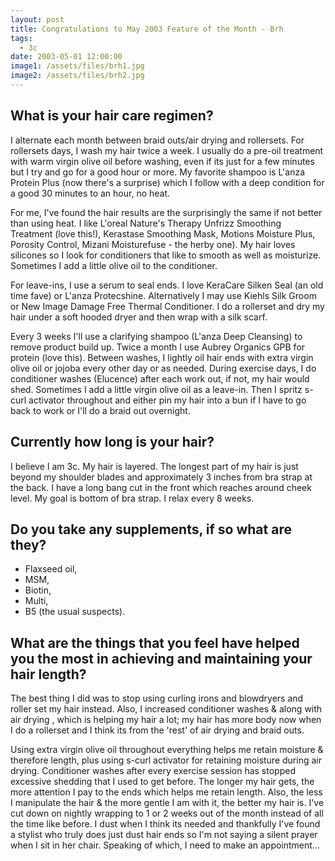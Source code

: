 ```yaml
---
layout: post
title: Congratulations to May 2003 Feature of the Month - Brh
tags:
  - 3c
date: 2003-05-01 12:00:00
image1: /assets/files/brh1.jpg
image2: /assets/files/brh2.jpg
---
```

## What is your hair care regimen?

I alternate each month between braid outs/air drying and rollersets. For rollersets days, I wash my hair twice a week. I usually do a pre-oil treatment with warm virgin olive oil before washing, even if its just for a few minutes but I try and go for a good hour or more. My favorite shampoo is L'anza Protein Plus (now there's a surprise) which I follow with a deep condition for a good 30 minutes to an hour, no heat.

For me, I've found the hair results are the surprisingly the same if not better than using heat. I like L'oreal Nature's Therapy Unfrizz Smoothing Treatment (love this!), Kerastase Smoothing Mask, Motions Moisture Plus, Porosity Control, Mizani Moisturefuse - the herby one). My hair loves silicones so I look for conditioners that like to smooth as well as moisturize. Sometimes I add a little olive oil to the conditioner.

For leave-ins, I use a serum to seal ends. I love KeraCare Silken Seal (an old time fave) or L'anza Protecshine. Alternatively I may use Kiehls Silk Groom or New Image Damage Free Thermal Conditioner. I do a rollerset and dry my hair under a soft hooded dryer and then wrap with a silk scarf.

Every 3 weeks I'll use a clarifying shampoo (L'anza Deep Cleansing) to remove product build up. Twice a month I use Aubrey Organics GPB for protein (love this). Between washes, I lightly oil hair ends with extra virgin olive oil or jojoba every other day or as needed. During exercise days, I do conditioner washes (Elucence) after each work out, if not, my hair would shed. Sometimes I add a little virgin olive oil as a leave-in. Then I spritz s-curl activator throughout and either pin my hair into a bun if I have to go back to work or I'll do a braid out overnight.

## Currently how long is your hair?

I believe I am 3c. My hair is layered. The longest part of my hair is just beyond my shoulder blades and approximately 3 inches from bra strap at the back. I have a long bang cut in the front which reaches around cheek level. My goal is bottom of bra strap. I relax every 8 weeks.

## Do you take any supplements, if so what are they?

* Flaxseed oil,
* MSM,
* Biotin,
* Multi,
* B5 (the usual suspects).

## What are the things that you feel have helped you the most in achieving and maintaining your hair length?

The best thing I did was to stop using curling irons and blowdryers and roller set my hair instead. Also, I increased conditioner washes & along with air drying , which is helping my hair a lot; my hair has more body now when I do a rollerset and I think its from the 'rest' of air drying and braid outs.

Using extra virgin olive oil throughout everything helps me retain moisture & therefore length, plus using s-curl activator for retaining moisture during air drying. Conditioner washes after every exercise session has stopped excessive shedding that I used to get before. The longer my hair gets, the more attention I pay to the ends which helps me retain length. Also, the less I manipulate the hair & the more gentle I am with it, the better my hair is. I've cut down on nightly wrapping to 1 or 2 weeks out of the month instead of all the time like before. I dust when I think its needed and thankfully I've found a stylist who truly does just dust hair ends so I'm not saying a silent prayer when I sit in her chair. Speaking of which, I need to make an appointment…
